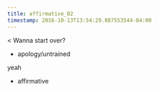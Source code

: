 ```yaml
---
title: affirmative_02
timestamp: 2016-10-13T13:54:29.887553544-04:00
---
```


< Wanna start over?
* apology/untrained

yeah
* affirmative
